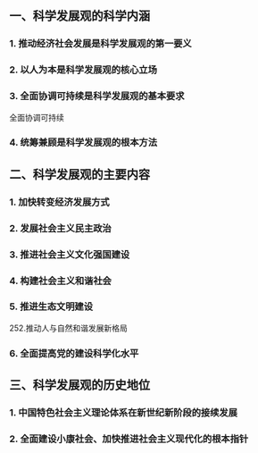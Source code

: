 ## 一、科学发展观的科学内涵
### 1. 推动经济社会发展是科学发展观的第一要义
### 2. 以人为本是科学发展观的核心立场
### 3. 全面协调可持续是科学发展观的基本要求
全面协调可持续
### 4. 统筹兼顾是科学发展观的根本方法
## 二、科学发展观的主要内容
### 1. 加快转变经济发展方式
### 2. 发展社会主义民主政治
### 3. 推进社会主义文化强国建设
### 4. 构建社会主义和谐社会
### 5. 推进生态文明建设
252.推动人与自然和谐发展新格局
### 6. 全面提高党的建设科学化水平
## 三、科学发展观的历史地位
### 1. 中国特色社会主义理论体系在新世纪新阶段的接续发展
### 2. 全面建设小康社会、加快推进社会主义现代化的根本指针
